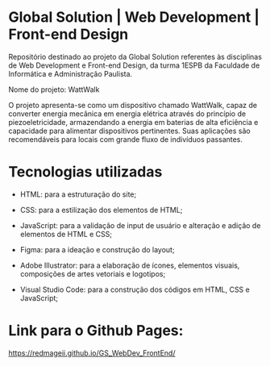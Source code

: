 # Global Solution | Web Development | Front-end Design
Repositório destinado ao projeto da Global Solution referentes às disciplinas de Web Development e Front-end Design, da turma 1ESPB da Faculdade de Informática e Administração Paulista.

Nome do projeto: WattWalk

O projeto apresenta-se como um dispositivo chamado WattWalk, capaz de converter energia mecânica em energia elétrica através do princípio de piezoeletricidade, armazendando a energia em baterias de alta eficiência e capacidade para alimentar dispositivos pertinentes. Suas aplicações são recomendáveis para locais com grande fluxo de indivíduos passantes.

# Tecnologias utilizadas

- HTML: para a estruturação do site;

- CSS: para a estilização dos elementos de HTML;

- JavaScript: para a validação de input de usuário e alteração e adição de elementos de HTML e CSS;

- Figma: para a ideação e construção do layout;

- Adobe Illustrator: para a elaboração de ícones, elementos visuais, composições de artes vetoriais e logotipos;  

- Visual Studio Code: para a construção dos códigos em HTML, CSS e JavaScript;

# Link para o Github Pages:

https://redmageii.github.io/GS_WebDev_FrontEnd/
